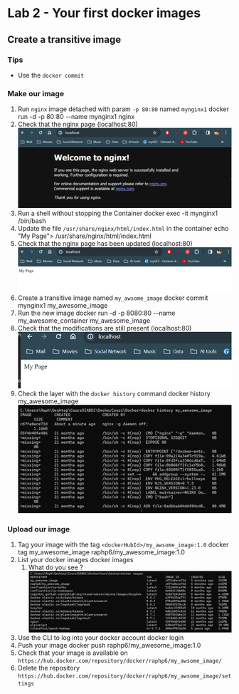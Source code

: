 # Lab 2 - Your first docker images

## Create a transitive image

### Tips

- Use the `docker commit`

### Make our image

1. Run `nginx` image detached with param `-p 80:80` named `mynginx1`
docker run -d -p 80:80 --name mynginx1 nginx
2. Check that the nginx page (localhost:80)
![alt text](image.png)
3. Run a shell without stopping the Container
docker exec -it mynginx1 /bin/bash
4. Update the file `/usr/share/nginx/html/index.html` in the container
echo "My Page"> /usr/share/nginx/html/index.html
5. Check that the nginx page has been updated (localhost:80)
![alt text](image-1.png)
6. Create a transitive image named `my_awsome_image`
docker commit mynginx1 my_awesome_image
7. Run the new image
docker run -d -p 8080:80 --name my_awesome_container my_awesome_image
8. Check that the modifications are still present (localhost:80)
![alt text](image-2.png)
9. Check the layer with the `docker history` command
docker history my_awesome_image
![alt text](image-3.png)
### Upload our image

1. Tag your image with the tag `<dockerHubId>/my_awsome_image:1.0`
docker tag my_awesome_image raphp6/my_awesome_image:1.0
2. List your docker images
docker images
   1. What do you see ?
   ![alt text](image-4.png)
3. Use the CLI to log into your docker account
docker login
4. Push your image
docker push raphp6/my_awesome_image:1.0
5. Check that your image is available on `https://hub.docker.com/repository/docker/raphp6/my_awsome_image/`
6. Delete the repository `https://hub.docker.com/repository/docker/raphp6/my_awsome_image/settings`